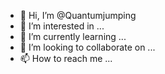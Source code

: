 - 👋 Hi, I’m @Quantumjumping
- 👀 I’m interested in ...
- 🌱 I’m currently learning ...
- 💞️ I’m looking to collaborate on ...
- 📫 How to reach me ...

<!---
Quantumjumping/Quantumjumping is a ✨ special ✨ repository because its `README.md` (this file) appears on your GitHub profile.
You can click the Preview link to take a look at your changes.
--->
